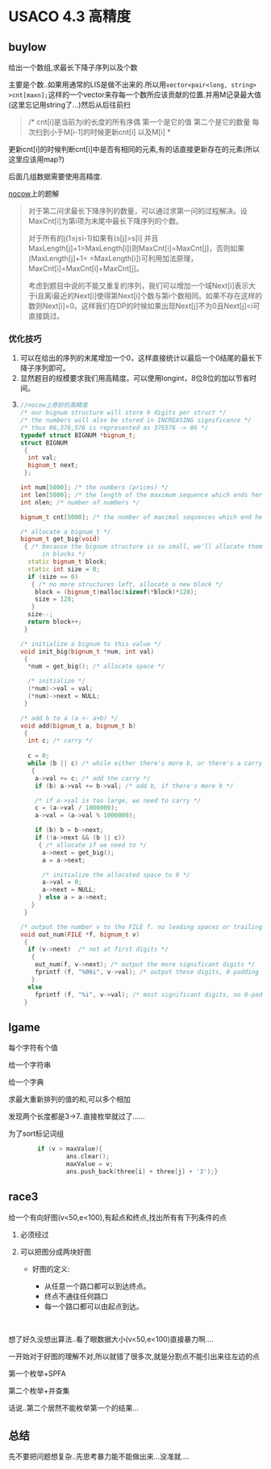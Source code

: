 

# USACO 4.3 高精度



## buylow

给出一个数组,求最长下降子序列以及个数



主要是个数..如果用通常的LIS是做不出来的.所以用`vector<pair<long, string> >cnt[maxn];`这样的一个vector来存每一个数所应该贡献的位置.并用M记录最大值(这里忘记用string了...)然后从后往前扫

> /*  cnt[i]是当前为i的长度的所有序偶
>  第一个是它的值    第二个是它的数量
>  每次扫到小于M[i-1]的时候更新cnt[i] 以及M[i] *

更新cnt[i]的时候判断cnt[i]中是否有相同的元素,有的话直接更新存在的元素(所以这里应该用map?)

后面几组数据需要使用高精度.

[nocow](http://www.nocow.cn/index.php/USACO/buylow)上的题解

> 对于第二问求最长下降序列的数量，可以通过求第一问的过程解决。设MaxCnt[i]为第i项为末尾中最长下降序列的个数。
>
> 对于所有的j(1≤j≤i-1)如果有(s[j]>s[i] 并且 MaxLength[j]+1>MaxLength[i])则MaxCnt[i]=MaxCnt[j]，否则如果(MaxLength[j]+1= =MaxLength[i])可利用加法原理，MaxCnt[i]=MaxCnt[i]+MaxCnt[j]。
>
> 考虑到题目中说的不能又重复的序列，我们可以增加一个域Next[i]表示大于i且离i最近的Next[i]使得第Next[i]个数与第i个数相同。如果不存在这样的数则Next[i]=0。这样我们在DP的时候如果出现Next[j]不为0且Next[j]<i可直接跳过。

### 优化技巧

1. 可以在给出的序列的末尾增加一个0，这样直接统计以最后一个0结尾的最长下降子序列即可。
2. 显然题目的规模要求我们用高精度。可以使用longint，8位8位的加以节省时间。
3. ```c++
   //nocow上奇妙的高精度
   /* our bignum structure will store 6 digits per struct */
   /* the numbers will also be stored in INCREASING significance */
   /* thus 86,376,576 is represented as 376576 -> 86 */
   typedef struct BIGNUM *bignum_t;
   struct BIGNUM
    {
     int val;
     bignum_t next;
    };

   int num[5000]; /* the numbers (prices) */
   int len[5000]; /* the length of the maximum sequence which ends here */
   int nlen; /* number of numbers */

   bignum_t cnt[5000]; /* the number of maximal sequences which end here */

   /* allocate a bignum_t */
   bignum_t get_big(void)
    { /* because the bignum structure is so small, we'll allocate them
         in blocks */
     static bignum_t block;
     static int size = 0;
     if (size == 0)
      { /* no more structures left, allocate a new block */
       block = (bignum_t)malloc(sizeof(*block)*128);
       size = 128;
      }
     size--;
     return block++;
    }

   /* initialize a bignum to this value */
   void init_big(bignum_t *num, int val)
    {
     *num = get_big(); /* allocate space */

     /* initialize */
     (*num)->val = val;
     (*num)->next = NULL;
    }

   /* add b to a (a <- a+b) */
   void add(bignum_t a, bignum_t b)
    {
     int c; /* carry */
     
     c = 0;
     while (b || c) /* while either there's more b, or there's a carry */
      {
       a->val += c; /* add the carry */
       if (b) a->val += b->val; /* add b, if there's more b */

       /* if a->val is too large, we need to carry */
       c = (a->val / 1000000);
       a->val = (a->val % 1000000);

       if (b) b = b->next;
       if (!a->next && (b || c))
        { /* allocate if we need to */
         a->next = get_big();
         a = a->next;

         /* initialize the allocated space to 0 */
         a->val = 0;
         a->next = NULL;
        } else a = a->next;
      }
    }

   /* output the number v to the FILE f. no leading spaces or trailing newline */
   void out_num(FILE *f, bignum_t v)
    {
     if (v->next)  /* not at first digits */
      {
       out_num(f, v->next); /* output the more significant digits */
       fprintf (f, "%06i", v->val); /* output these digits, 0 padding is necc */
      }
     else 
       fprintf (f, "%i", v->val); /* most significant digits, no 0-padding */
    }
   ```

## lgame

每个字符有个值

给一个字符串

给一个字典

求最大重新排列的值的和,可以多个相加



发现两个长度都是3->7..直接枚举就过了......

为了sort标记词组

```c++
		if (v > maxValue){
                ans.clear();
                maxValue = v;
                ans.push_back(three[i] + three[j] + '3');}
```



## race3

给一个有向好图(v<50,e<100),有起点和终点,找出所有有下列条件的点

1. 必须经过

2. 可以把图分成两块好图

   - 好图的定义:

     - 从任意一个路口都可以到达终点。
     - 终点不通往任何路口
     - 每一个路口都可以由起点到达。

     ​	

想了好久没想出算法..看了眼数据大小(v<50,e<100)直接暴力啊....

一开始对于好图的理解不对,所以就错了很多次,就是分割点不能引出来往左边的点

第一个枚举+SPFA

第二个枚举+并查集

话说..第二个居然不能枚举第一个的结果...



## 总结

先不要把问题想复杂..先思考暴力能不能做出来…没准就....